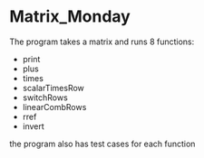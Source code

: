 # Matrix_Monday
The program takes a matrix and runs 8 functions:
- print
- plus
- times
- scalarTimesRow
- switchRows
- linearCombRows
- rref
- invert


the program also has test cases for each function
